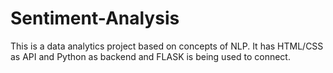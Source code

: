 # Sentiment-Analysis
This is a data analytics project based on concepts of NLP. It has HTML/CSS as API and Python as backend and FLASK is being used to connect.
